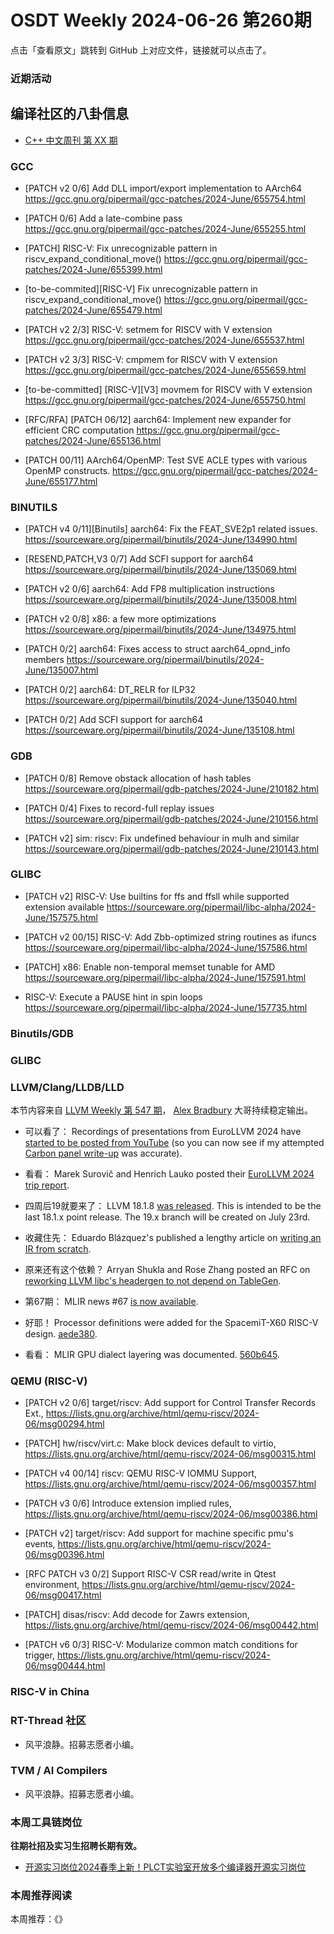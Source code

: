 # OSDT Weekly 2024-06-26 第260期

点击「查看原文」跳转到 GitHub 上对应文件，链接就可以点击了。

### 近期活动

## 编译社区的八卦信息

- [C++ 中文周刊 第 XX 期]()

### GCC

- [PATCH v2 0/6] Add DLL import/export implementation to AArch64
  https://gcc.gnu.org/pipermail/gcc-patches/2024-June/655754.html

- [PATCH 0/6] Add a late-combine pass
  https://gcc.gnu.org/pipermail/gcc-patches/2024-June/655255.html

- [PATCH] RISC-V: Fix unrecognizable pattern in riscv_expand_conditional_move()
  https://gcc.gnu.org/pipermail/gcc-patches/2024-June/655399.html

- [to-be-commited][RISC-V] Fix unrecognizable pattern in riscv_expand_conditional_move()
  https://gcc.gnu.org/pipermail/gcc-patches/2024-June/655479.html

- [PATCH v2 2/3] RISC-V: setmem for RISCV with V extension
  https://gcc.gnu.org/pipermail/gcc-patches/2024-June/655537.html

- [PATCH v2 3/3] RISC-V: cmpmem for RISCV with V extension
  https://gcc.gnu.org/pipermail/gcc-patches/2024-June/655659.html

- [to-be-committed] [RISC-V][V3] movmem for RISCV with V extension
  https://gcc.gnu.org/pipermail/gcc-patches/2024-June/655750.html

- [RFC/RFA] [PATCH 06/12] aarch64: Implement new expander for efficient CRC computation
  https://gcc.gnu.org/pipermail/gcc-patches/2024-June/655136.html

- [PATCH 00/11] AArch64/OpenMP: Test SVE ACLE types with various OpenMP constructs.
  https://gcc.gnu.org/pipermail/gcc-patches/2024-June/655177.html

### BINUTILS

- [PATCH v4 0/11][Binutils] aarch64: Fix the FEAT_SVE2p1 related issues.
  https://sourceware.org/pipermail/binutils/2024-June/134990.html

- [RESEND,PATCH,V3 0/7] Add SCFI support for aarch64
  https://sourceware.org/pipermail/binutils/2024-June/135069.html

- [PATCH v2 0/6] aarch64: Add FP8 multiplication instructions
  https://sourceware.org/pipermail/binutils/2024-June/135008.html

- [PATCH v2 0/8] x86: a few more optimizations
  https://sourceware.org/pipermail/binutils/2024-June/134975.html

- [PATCH 0/2] aarch64: Fixes access to struct aarch64_opnd_info members
  https://sourceware.org/pipermail/binutils/2024-June/135007.html

- [PATCH 0/2] aarch64: DT_RELR for ILP32
  https://sourceware.org/pipermail/binutils/2024-June/135040.html

- [PATCH 0/2] Add SCFI support for aarch64
  https://sourceware.org/pipermail/binutils/2024-June/135108.html

### GDB

- [PATCH 0/8] Remove obstack allocation of hash tables
  https://sourceware.org/pipermail/gdb-patches/2024-June/210182.html

- [PATCH 0/4] Fixes to record-full replay issues
  https://sourceware.org/pipermail/gdb-patches/2024-June/210156.html

- [PATCH v2] sim: riscv: Fix undefined behaviour in mulh and similar
  https://sourceware.org/pipermail/gdb-patches/2024-June/210143.html

### GLIBC

- [PATCH v2] RISC-V: Use builtins for ffs and ffsll while supported extension available
  https://sourceware.org/pipermail/libc-alpha/2024-June/157575.html

- [PATCH v2 00/15] RISC-V: Add Zbb-optimized string routines as ifuncs
  https://sourceware.org/pipermail/libc-alpha/2024-June/157586.html

- [PATCH] x86: Enable non-temporal memset tunable for AMD
  https://sourceware.org/pipermail/libc-alpha/2024-June/157591.html

- RISC-V: Execute a PAUSE hint in spin loops
  https://sourceware.org/pipermail/libc-alpha/2024-June/157735.html

### Binutils/GDB

### GLIBC

### LLVM/Clang/LLDB/LLD

本节内容来自 [LLVM Weekly 第 547 期](http://llvmweekly.org/issue/547)，
[Alex Bradbury](https://www.linkedin.com/in/alex-bradbury/) 大哥持续稳定输出。

* 可以看了： Recordings of presentations from EuroLLVM 2024 have [started to be posted from YouTube](https://www.youtube.com/playlist?list=PL_R5A0lGi1ADpNfgC8SHm9O73s3PfeJGo) (so you can now see if my attempted [Carbon panel write-up](https://muxup.com/2024q2/notes-from-the-carbon-panel-session-at-eurollvm) was accurate).

* 看看： Marek Surovič and Henrich Lauko posted their [EuroLLVM 2024 trip report](https://blog.trailofbits.com/2024/06/21/eurollvm-2024-trip-report/).

* 四周后19就要来了： LLVM 18.1.8 [was released](https://discourse.llvm.org/t/18-1-8-released/79725). This is intended to be the last 18.1.x point release. The 19.x branch will be created on July 23rd.

* 收藏住先： Eduardo Blázquez's published a lengthy article on [writing an IR from scratch](https://farena.in/compilers/programming/writing-an-ir-from-scratch/).

* 原来还有这个依赖？ Arryan Shukla and Rose Zhang posted an RFC on [reworking LLVM libc's headergen to not depend on TableGen](https://discourse.llvm.org/t/rfc-new-headergen-proposal/79679).

* 第67期： MLIR news #67 [is now available](https://discourse.llvm.org/t/mlir-news-67th-edition-18th-june-2024/79617).

* 好耶！ Processor definitions were added for the SpacemiT-X60 RISC-V design.
  [aede380](https://github.com/llvm/llvm-project/commit/aede380210b4).

* 看看： MLIR GPU dialect layering was documented.
  [560b645](https://github.com/llvm/llvm-project/commit/560b6452af06).

### QEMU (RISC-V)

- [PATCH v2 0/6] target/riscv: Add support for Control Transfer Records Ext.,
 https://lists.gnu.org/archive/html/qemu-riscv/2024-06/msg00294.html

- [PATCH] hw/riscv/virt.c: Make block devices default to virtio,
 https://lists.gnu.org/archive/html/qemu-riscv/2024-06/msg00315.html

- [PATCH v4 00/14] riscv: QEMU RISC-V IOMMU Support,
 https://lists.gnu.org/archive/html/qemu-riscv/2024-06/msg00357.html

- [PATCH v3 0/6] Introduce extension implied rules,
 https://lists.gnu.org/archive/html/qemu-riscv/2024-06/msg00386.html

- [PATCH v2] target/riscv: Add support for machine specific pmu's events,
 https://lists.gnu.org/archive/html/qemu-riscv/2024-06/msg00396.html

- [RFC PATCH v3 0/2] Support RISC-V CSR read/write in Qtest environment,
 https://lists.gnu.org/archive/html/qemu-riscv/2024-06/msg00417.html

- [PATCH] disas/riscv: Add decode for Zawrs extension,
 https://lists.gnu.org/archive/html/qemu-riscv/2024-06/msg00442.html

- [PATCH v6 0/3] RISC-V: Modularize common match conditions for trigger,
 https://lists.gnu.org/archive/html/qemu-riscv/2024-06/msg00444.html

### RISC-V in China

### RT-Thread 社区

- 风平浪静。招募志愿者小编。

### TVM / AI Compilers

- 风平浪静。招募志愿者小编。

### 本周工具链岗位

**往期社招及实习生招聘长期有效。**

- [开源实习岗位2024春季上新！PLCT实验室开放多个编译器开源实习岗位](https://mp.weixin.qq.com/s/D-l7hE2S-21NCAZsVqPzMA)

### 本周推荐阅读

本周推荐：《》
